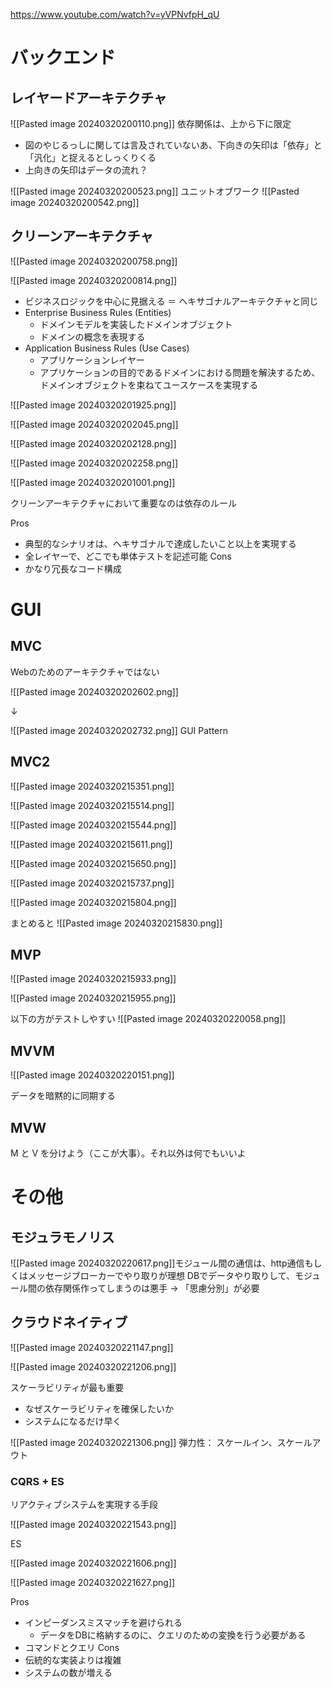 
https://www.youtube.com/watch?v=yVPNvfpH_qU

# バックエンド
## レイヤードアーキテクチャ

![[Pasted image 20240320200110.png]]
依存関係は、上から下に限定
- 図のやじるっしに関しては言及されていないあ、下向きの矢印は「依存」と「汎化」と捉えるとしっくりくる
- 上向きの矢印はデータの流れ？


![[Pasted image 20240320200523.png]]
ユニットオブワーク
![[Pasted image 20240320200542.png]]

## クリーンアーキテクチャ

![[Pasted image 20240320200758.png]]

![[Pasted image 20240320200814.png]]

- ビジネスロジックを中心に見据える ＝ ヘキサゴナルアーキテクチャと同じ
- Enterprise Business Rules (Entities)
	- ドメインモデルを実装したドメインオブジェクト
	- ドメインの概念を表現する
- Application Business Rules (Use Cases)
	- アプリケーションレイヤー
	- アプリケーションの目的であるドメインにおける問題を解決するため、ドメインオブジェクトを束ねてユースケースを実現する

![[Pasted image 20240320201925.png]]

![[Pasted image 20240320202045.png]]

![[Pasted image 20240320202128.png]]

![[Pasted image 20240320202258.png]]


![[Pasted image 20240320201001.png]]

クリーンアーキテクチャにおいて重要なのは依存のルール

Pros
- 典型的なシナリオは、ヘキサゴナルで達成したいこと以上を実現する
- 全レイヤーで、どこでも単体テストを記述可能
Cons
- かなり冗長なコード構成

# GUI

## MVC

Webのためのアーキテクチャではない

![[Pasted image 20240320202602.png]]

 ↓

![[Pasted image 20240320202732.png]]
GUI Pattern

## MVC2

![[Pasted image 20240320215351.png]]

![[Pasted image 20240320215514.png]]

![[Pasted image 20240320215544.png]]

![[Pasted image 20240320215611.png]]

![[Pasted image 20240320215650.png]]

![[Pasted image 20240320215737.png]]

![[Pasted image 20240320215804.png]]

まとめると
![[Pasted image 20240320215830.png]]

## MVP

![[Pasted image 20240320215933.png]]

![[Pasted image 20240320215955.png]]

以下の方がテストしやすい
![[Pasted image 20240320220058.png]]


## MVVM

![[Pasted image 20240320220151.png]]

データを暗黙的に同期する

## MVW

M と V を分けよう（ここが大事）。それ以外は何でもいいよ

# その他

## モジュラモノリス

![[Pasted image 20240320220617.png]]モジュール間の通信は、http通信もしくはメッセージブローカーでやり取りが理想
DBでデータやり取りして、モジュール間の依存関係作ってしまうのは悪手 → 「思慮分別」が必要

## クラウドネイティブ

![[Pasted image 20240320221147.png]]

![[Pasted image 20240320221206.png]]

スケーラビリティが最も重要
- なぜスケーラビリティを確保したいか
- システムになるだけ早く

![[Pasted image 20240320221306.png]]
弾力性： スケールイン、スケールアウト


### CQRS + ES

リアクティブシステムを実現する手段


![[Pasted image 20240320221543.png]]


ES

![[Pasted image 20240320221606.png]]

![[Pasted image 20240320221627.png]]

Pros
- インピーダンスミスマッチを避けられる
	- データをDBに格納するのに、クエリのための変換を行う必要がある
- コマンドとクエリ
Cons
- 伝統的な実装よりは複雑
- システムの数が増える
